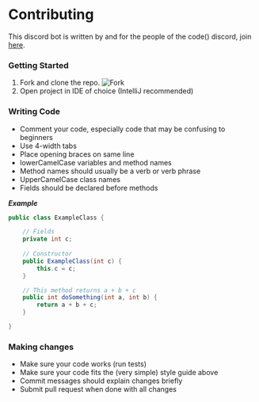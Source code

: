 # Contributing
This discord bot is written by and for the people of the code() discord, join [here](https://discord.gg/hFnDQ2F).

### Getting Started

1. Fork and clone the repo. ![Fork](https://img.shields.io/github/forks/code-discord/discord-bot.svg?style=social&logo=github&label=Fork)
2. Open project in IDE of choice (IntelliJ recommended)

### Writing Code
- Comment your code, especially code that may be confusing to beginners
- Use 4-width tabs
- Place opening braces on same line
- lowerCamelCase variables and method names
- Method names should usually be a verb or verb phrase
- UpperCamelCase class names
- Fields should be declared before methods

***Example***
```java
public class ExampleClass {

	// Fields
	private int c;
	
	// Constructor
	public ExampleClass(int c) {
		this.c = c;
	}

	// This method returns a + b + c
	public int doSomething(int a, int b) {
		return a + b + c;
	}

}
```

### Making changes
- Make sure your code works (run tests)
- Make sure your code fits the (very simple) style guide above
- Commit messages should explain changes briefly
- Submit pull request when done with all changes

